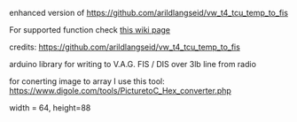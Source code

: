 enhanced version of https://github.com/arildlangseid/vw_t4_tcu_temp_to_fis

For supported function check <a href="">this wiki page</a>

credits: https://github.com/arildlangseid/vw_t4_tcu_temp_to_fis

arduino library for writing to V.A.G. FIS / DIS over 3lb line from radio

for conerting image to array I use this tool: https://www.digole.com/tools/PicturetoC_Hex_converter.php

width = 64, height=88 

